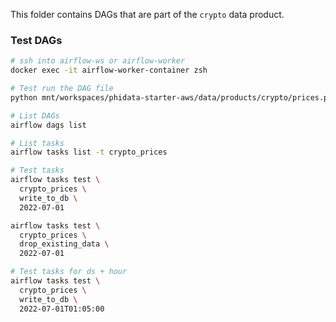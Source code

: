 This folder contains DAGs that are part of the `crypto` data product.

### Test DAGs

```sh
# ssh into airflow-ws or airflow-worker
docker exec -it airflow-worker-container zsh

# Test run the DAG file
python mnt/workspaces/phidata-starter-aws/data/products/crypto/prices.py

# List DAGs
airflow dags list

# List tasks
airflow tasks list -t crypto_prices

# Test tasks
airflow tasks test \
  crypto_prices \
  write_to_db \
  2022-07-01

airflow tasks test \
  crypto_prices \
  drop_existing_data \
  2022-07-01

# Test tasks for ds + hour
airflow tasks test \
  crypto_prices \
  write_to_db \
  2022-07-01T01:05:00
```
